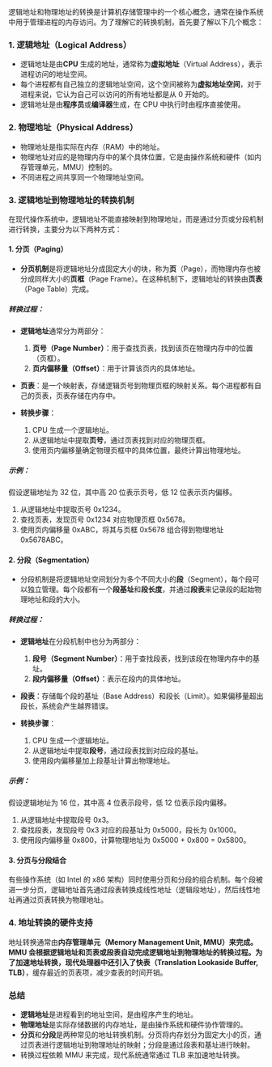 逻辑地址和物理地址的转换是计算机存储管理中的一个核心概念，通常在操作系统中用于管理进程的内存访问。为了理解它的转换机制，首先要了解以下几个概念：

### 1. **逻辑地址**（Logical Address）
- 逻辑地址是由**CPU** 生成的地址，通常称为**虚拟地址**（Virtual Address），表示进程访问的地址空间。
- 每个进程都有自己独立的逻辑地址空间，这个空间被称为**虚拟地址空间**，对于进程来说，它认为自己可以访问的所有地址都是从 0 开始的。
- 逻辑地址是由**程序员**或**编译器**生成，在 CPU 中执行时由程序直接使用。

### 2. **物理地址**（Physical Address）
- 物理地址是指实际在内存（RAM）中的地址。
- 物理地址对应的是物理内存中的某个具体位置，它是由操作系统和硬件（如内存管理单元，MMU）控制的。
- 不同进程之间共享同一个物理地址空间。

### 3. **逻辑地址到物理地址的转换机制**
在现代操作系统中，逻辑地址不能直接映射到物理地址，而是通过分页或分段机制进行转换，主要分为以下两种方式：

#### 1. **分页（Paging）**
   - **分页机制**是将逻辑地址分成固定大小的块，称为**页**（Page），而物理内存也被分成同样大小的**页框**（Page Frame）。在这种机制下，逻辑地址的转换由**页表**（Page Table）完成。
   
   ##### 转换过程：
   - **逻辑地址**通常分为两部分：
     1. **页号（Page Number）**：用于查找页表，找到该页在物理内存中的位置（页框）。
     2. **页内偏移量（Offset）**：用于计算该页内的具体地址。
   
   - **页表**：是一个映射表，存储逻辑页号到物理页框的映射关系。每个进程都有自己的页表，页表存储在内存中。
   
   - **转换步骤**：
     1. CPU 生成一个逻辑地址。
     2. 从逻辑地址中提取**页号**，通过页表找到对应的物理页框。
     3. 使用页内偏移量确定物理页框中的具体位置，最终计算出物理地址。
   
   ##### 示例：
   假设逻辑地址为 32 位，其中高 20 位表示页号，低 12 位表示页内偏移。
   1. 从逻辑地址中提取页号 0x1234。
   2. 查找页表，发现页号 0x1234 对应物理页框 0x5678。
   3. 使用页内偏移量 0xABC，将其与页框 0x5678 组合得到物理地址 0x5678ABC。

#### 2. **分段（Segmentation）**
   - 分段机制是将逻辑地址空间划分为多个不同大小的**段**（Segment），每个段可以独立管理。每个段都有一个**段基址**和**段长度**，并通过**段表**来记录段的起始物理地址和段的大小。

   ##### 转换过程：
   - **逻辑地址**在分段机制中也分为两部分：
     1. **段号（Segment Number）**：用于查找段表，找到该段在物理内存中的基址。
     2. **段内偏移量（Offset）**：表示在段内的具体地址。
   
   - **段表**：存储每个段的基址（Base Address）和段长（Limit）。如果偏移量超出段长，系统会产生越界错误。

   - **转换步骤**：
     1. CPU 生成一个逻辑地址。
     2. 从逻辑地址中提取**段号**，通过段表找到对应段的基址。
     3. 使用段内偏移量加上段基址计算出物理地址。
   
   ##### 示例：
   假设逻辑地址为 16 位，其中高 4 位表示段号，低 12 位表示段内偏移。
   1. 从逻辑地址中提取段号 0x3。
   2. 查找段表，发现段号 0x3 对应的段基址为 0x5000，段长为 0x1000。
   3. 使用段内偏移量 0x800，计算物理地址为 0x5000 + 0x800 = 0x5800。

#### 3. **分页与分段结合**
有些操作系统（如 Intel 的 x86 架构）同时使用分页和分段的组合机制。每个段被进一步分页，逻辑地址首先通过段表转换成线性地址（逻辑段地址），然后线性地址再通过页表转换为物理地址。

### 4. **地址转换的硬件支持**
地址转换通常由**内存管理单元（Memory Management Unit, MMU）**来完成。MMU 会根据逻辑地址和页表或段表自动完成逻辑地址到物理地址的转换过程。为了加速地址转换，现代处理器中还引入了**快表（Translation Lookaside Buffer, TLB）**，缓存最近的页表项，减少查表的时间开销。

### 总结

- **逻辑地址**是进程看到的地址空间，是由程序产生的地址。
- **物理地址**是实际存储数据的内存地址，是由操作系统和硬件协作管理的。
- **分页**和**分段**是两种常见的地址转换机制。分页将内存划分为固定大小的页，通过页表进行逻辑地址到物理地址的映射；分段是通过段表和基址进行映射。
- 转换过程依赖 MMU 来完成，现代系统通常通过 TLB 来加速地址转换。